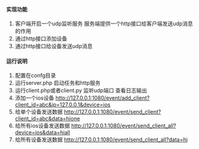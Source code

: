 #### 实现功能

1. 客户端开启一个udp监听服务 服务端提供一个http接口给客户端发送udp消息的作用
2. 通过http接口添加设备
3. 通过http接口给设备发送udp消息

#### 运行说明

1. 配置在confg目录
2. 运行server.php 启动任务和http服务
3. 运行client.php或者client.py 监听udp端口 查看日志输出
4. 添加一个ios设备 http://127.0.0.1:1080/event/add_client?client_id=abc&ip=127.0.0.1&device=ios
5. 给单个设备发送数据 http://127.0.0.1:1080/event/send_client?client_id=abc&data=hione
6. 给所有ios设备发送数据 http://127.0.0.1:1080/event/send_client_all?device=ios&data=hiall
7. 给所有设备发送数据 http://127.0.0.1:1080/event/send_client_all?data=hi
